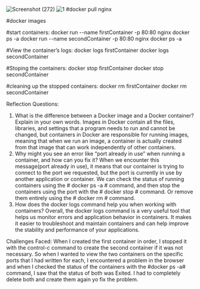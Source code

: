 ![Screenshot (272)](https://github.com/user-attachments/assets/761a462a-653b-47ff-bc18-6db0ad365e5a)
![1](https://github.com/user-attachments/assets/20875d84-7ea6-4dc5-bd5d-a30cb29bae50)
#docker pull nginx

#docker images

#start containers:
docker run --name firstContainer -p 80:80 nginx
docker ps -a
docker run --name secondContainer -p 80:80 nginx
docker ps -a

#View the container’s logs:
docker logs firstContainer
docker logs secondContainer

#Stoping the containers:
docker stop firstContainer
docker stop secondContainer

#cleaning up the stopped containers:
docker rm firstContainer
docker rm secondContainer


Reflection Questions:
1. What is the difference between a Docker image and a Docker container? Explain in your own words.
Images in Docker contain all the files, libraries, and settings that a program needs to run and cannot be changed, but containers in Docker are responsible for running images, meaning that when we run an image, a container is actually created from that image that can work independently of other containers.
2. Why might you see an error like “port already in use” when running a container, and how can you fix it?
When we encounter this message(port already in use), it means that our container is trying to connect to the port we requested, but the port is currently in use by another application or container.
We can check the status of running containers using the # docker ps -a # command, and then stop the containers using the port  with the # docker stop # command.
Or remove them entirely using the # docker rm # command.
3. How does the docker logs command help you when working with containers?
Overall, the docker logs command is a very useful tool that helps us monitor errors and application behavior in containers. It makes it easier to troubleshoot and maintain containers and can help improve the stability and performance of your applications.

Challenges Faced:
When I created the first container in order, I stopped it with the control-c command to create the second container if it was not necessary. So when I wanted to view the two containers on the specific ports that I had written for each, I encountered a problem in the browser and when I checked the status of the containers with the #docker ps -a# command, I saw that the status of both was Exited. I had to completely delete both and create them again yo fix the problem.
